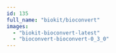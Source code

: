 ```yaml
---
id: 135
full_name: "biokit/bioconvert"
images: 
  - "biokit-bioconvert-latest"
  - "bioconvert-bioconvert-0_3_0"
---
```


